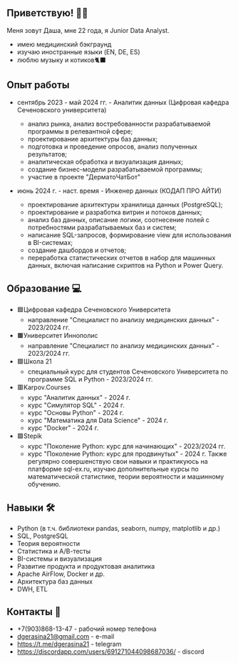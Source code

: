 ## Приветствую! 👋🏻
Меня зовут Даша, мне 22 года, я Junior Data Analyst.
- имею медицинский бэкграунд
- изучаю иностранные языки (EN, DE, ES)
- люблю музыку и котиков🐈‍⬛


## Опыт работы
- сентябрь 2023 - май 2024 гг. - Аналитик данных (Цифровая кафедра Сеченовского университета)
    - анализ рынка, анализ востребованности разрабатываемой программы в релевантной сфере;
    - проектирование архитектуры баз данных;
    - подготовка и проведение опросов, анализ полученных результатов;
    - аналитическая обработка и визуализация данных;
    - создание бизнес-модели разрабатываемой программы;
    - участие в проекте "ДерматоЧатБот"
 
- июнь 2024 г. - наст. время - Инженер данных (КОДАП ПРО АЙТИ)
    - проектирование архитектуры хранилища данных (PostgreSQL);
    - проектирование и разработка витрин и потоков данных;
    - анализ баз данных, описание логики, соотнесение полей с потребностями разрабатываемых баз и систем;
    - написание SQL-запросов, формирование view для использования в BI-системах;
    - создание дашбордов и отчетов;
    - переработка статистических отчетов в набор для машинных данных, включая написание скриптов на Python и Power Query.


## Образование 💻
- 🟦Цифровая кафедра Сеченовского Университета
    - направление "Специалист по анализу медицинских данных" - 2023/2024 гг.
- 🟧Университет Иннополис
    - направление "Специалист по анализу медицинских данных" - 2023/2024 гг.
- 🟩Школа 21
    - специальный курс для студентов Сеченовского Университета по программе SQL и Python - 2023/2024 гг.
- 🟥Karpov.Courses
  - курс "Аналитик данных" - 2024 г.
  -  курс "Симулятор SQL" - 2024 г.
  - курс "Основы Python" - 2024 г.
  - курс "Математика для Data Science" - 2024 г.
  - курс "Docker" - 2024 г.
- 🟪Stepik
  - курс "Поколение Python: курс для начинающих" - 2023/2024 гг.
  - курс "Поколение Python: курс для продвинутых" - 2024 г.
Также регулярно совершенствую свои навыки и практикуюсь на платформе sql-ex.ru, изучаю дополнительные курсы по математической статистике, теории вероятности и машинному обучению.
 

## Навыки 🛠️
- Python (в т.ч. библиотеки pandas, seaborn, numpy, matplotlib и др.)
- SQL, PostgreSQL
- Теория вероятности
- Статистика и А/В-тесты
- BI-системы и визуализация
- Развитие продукта и продуктовая аналитика
- Apache AirFlow, Docker и др.
- Архитектура баз данных
- DWH, ETL


## Контакты 📝
- +7(903)868-13-47 - рабочий номер телефона
- dgerasina21@gmail.com - e-mail
- https://t.me/dgerasina21 - telegram
- https://discordapp.com/users/691271044098687036/ - discord
